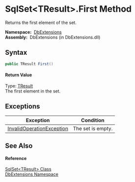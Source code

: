 SqlSet&lt;TResult>.First Method
===============================
Returns the first element of the set.

  **Namespace:**  [DbExtensions][1]  
  **Assembly:**  DbExtensions (in DbExtensions.dll)

Syntax
------

```csharp
public TResult First()
```

#### Return Value
Type: [TResult][2]  
The first element in the set.

Exceptions
----------

Exception                      | Condition         
------------------------------ | ----------------- 
[InvalidOperationException][3] | The set is empty. 


See Also
--------

#### Reference
[SqlSet&lt;TResult> Class][2]  
[DbExtensions Namespace][1]  

[1]: ../README.md
[2]: README.md
[3]: http://msdn.microsoft.com/en-us/library/2asft85a